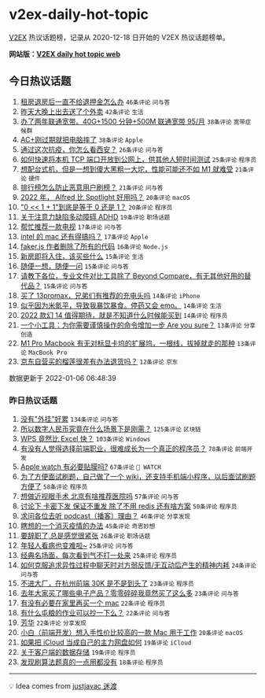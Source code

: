 # v2ex-daily-hot-topic

[V2EX](https://www.v2ex.com/) 热议话题榜，记录从 2020-12-18 日开始的 V2EX 热议话题榜单。

**网站版：[V2EX daily hot topic web](https://boojack.github.io/v2ex-daily-hot-topic-web/)**

## 今日热议话题

<!-- TODAY BEGIN -->

1. [租房退房后一直不给退押金怎么办](https://www.v2ex.com/t/826511) `46条评论` `问与答`
1. [昨天大晚上出去送了个外卖](https://www.v2ex.com/t/826500) `42条评论` `生活`
1. [办了两年联通宽带。40G+1500 分钟+500M 联通宽带 95/月](https://www.v2ex.com/t/826516) `38条评论` `宽带症候群`
1. [AC+刚过期就把电脑摔了](https://www.v2ex.com/t/826543) `38条评论` `Apple`
1. [通过这次抗疫，你怎么看西安？](https://www.v2ex.com/t/826560) `26条评论` `问与答`
1. [如何快速将本机 TCP 端口开放到公网上，供其他人短时间测试](https://www.v2ex.com/t/826587) `25条评论` `程序员`
1. [想配台式机，但是一想到傻大黑粗一大坨，性能可能还不如 M1 就难受](https://www.v2ex.com/t/826568) `21条评论` `硬件`
1. [排行榜怎么防止恶意用户刷榜？](https://www.v2ex.com/t/826487) `21条评论` `问与答`
1. [2022 年， Alfred 比 Spotlight 好用吗？](https://www.v2ex.com/t/826521) `20条评论` `macOS`
1. ["0 << 1 + 1"到底是等于 0 还是 1？](https://www.v2ex.com/t/826484) `20条评论` `程序员`
1. [关于注意力缺陷多动障碍 ADHD](https://www.v2ex.com/t/826520) `19条评论` `职场话题`
1. [帮忙推荐一款电视](https://www.v2ex.com/t/826534) `17条评论` `问与答`
1. [intel 的 mac 还有得搞吗？](https://www.v2ex.com/t/826512) `17条评论` `Apple`
1. [faker.js 作者删除了所有的代码](https://www.v2ex.com/t/826515) `16条评论` `Node.js`
1. [新房即将入住，该买些什么](https://www.v2ex.com/t/826574) `15条评论` `生活`
1. [随便一想，随便一问](https://www.v2ex.com/t/826503) `15条评论` `问与答`
1. [请教下各位，专业文件对比工具除了 Beyond Compare，有无其他好用的替代品？](https://www.v2ex.com/t/826498) `15条评论` `问与答`
1. [买了 13promax，兄弟们有推荐的充电头吗](https://www.v2ex.com/t/826550) `14条评论` `iPhone`
1. [似乎因为米氮平，导致我暴饮暴食。停药又会 emo。](https://www.v2ex.com/t/826497) `14条评论` `生活`
1. [2022 款幻 14 值得期待，就是不知道什么时候能买到](https://www.v2ex.com/t/826486) `14条评论` `程序员`
1. [一个小工具：为你需要谨慎操作的命令增加一步 Are you sure？](https://www.v2ex.com/t/826505) `13条评论` `分享创造`
1. [M1 Pro Macbook 有无对标显卡坞的扩展坞，一根线，拔掉就走的那种](https://www.v2ex.com/t/826504) `13条评论` `MacBook Pro`
1. [京东自营买的榴莲很差有办法退货吗？](https://www.v2ex.com/t/826509) `12条评论` `京东`

数据更新于 2022-01-06 06:48:39

<!-- TODAY END -->

### 昨日热议话题

<!-- YESTERDAY BEGIN -->

1. [没有"外挂"好累](https://www.v2ex.com/t/826242) `134条评论` `问与答`
1. [所以数字人民币究竟在什么场景下是刚需？](https://www.v2ex.com/t/826333) `125条评论` `区块链`
1. [WPS 竟然比 Excel 快？](https://www.v2ex.com/t/826298) `103条评论` `Windows`
1. [有没有人觉得选择前端职业，很难成长为一个真正的程序员？](https://www.v2ex.com/t/826311) `78条评论` `前端开发`
1. [Apple watch 有必要贴膜吗?](https://www.v2ex.com/t/826280) `67条评论` ` WATCH`
1. [为了方便面试刷题，自己做了一个 wiki，还支持手机端小程序，以后面试刷题方便了](https://www.v2ex.com/t/826261) `58条评论` `程序员`
1. [想做近视眼手术 北京有啥推荐医院吗](https://www.v2ex.com/t/826307) `57条评论` `问与答`
1. [讨论下 卡密下发 保证不重发 除了不用 redis 还有啥方案](https://www.v2ex.com/t/826349) `50条评论` `程序员`
1. [求问各位去听 podcast（播客）理由？](https://www.v2ex.com/t/826257) `46条评论` `分享发现`
1. [瞎想的一个消灭疫情的办法](https://www.v2ex.com/t/826339) `45条评论` `奇思妙想`
1. [要辞职了,总是感觉很紧张](https://www.v2ex.com/t/826245) `26条评论` `职场话题`
1. [年轻人看病也变难啦~](https://www.v2ex.com/t/826440) `25条评论` `问与答`
1. [经典名场面，每次看到气不打一处来](https://www.v2ex.com/t/826338) `25条评论` `程序员`
1. [如何克服追求异性过程中聊天时对方弱反馈/无互动后产生的精神内耗](https://www.v2ex.com/t/826461) `24条评论` `问与答`
1. [不进大厂，在杭州前端 30K 是不是到头了](https://www.v2ex.com/t/826411) `23条评论` `程序员`
1. [去年大家买了哪些电子产品？零零碎碎我竟然买了这么多](https://www.v2ex.com/t/826379) `23条评论` `问与答`
1. [有没有必要在家里再买一个 mac](https://www.v2ex.com/t/826391) `22条评论` `程序员`
1. [有什么屯粮的作业可以抄一下么？](https://www.v2ex.com/t/826368) `22条评论` `问与答`
1. [芳华](https://www.v2ex.com/t/826255) `22条评论` `分享发现`
1. [小白（前端开发）想入手性价比较高的一款 Mac 用于工作](https://www.v2ex.com/t/826345) `20条评论` `macOS`
1. [如果把 iCloud 当成自己的主力网盘如何](https://www.v2ex.com/t/826449) `19条评论` `iCloud`
1. [关于客户端的数据存储](https://www.v2ex.com/t/826259) `19条评论` `程序员`
1. [发现刷算法题真的一点用都没有](https://www.v2ex.com/t/826453) `18条评论` `程序员`

<!-- YESTERDAY END -->

---

💡 Idea comes from [justjavac 迷渡](https://github.com/justjavac/)
